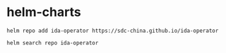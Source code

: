 # helm-charts

```
helm repo add ida-operator https://sdc-china.github.io/ida-operator

helm search repo ida-operator
```